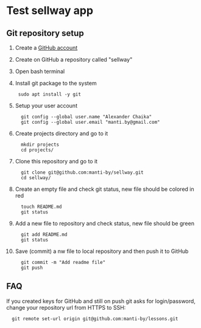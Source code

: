 Test sellway app
====


Git repository setup
----

1. Create a [GitHub account](https://github.com/signup)

2. Create on GitHub a repository called "sellway"

2. Open bash terminal

3. Install git package to the system

        sudo apt install -y git

4. Setup your user account

         git config --global user.name "Alexander Chaika"
         git config --global user.email "manti.by@gmail.com"

5. Create projects directory and go to it

         mkdir projects
         cd projects/

6. Clone this repository and go to it

         git clone git@github.com:manti-by/sellway.git
         cd sellway/

7. Create an empty file and check git status, new file should be colored in red

         touch README.md
         git status

8. Add a new file to repository and check status, new file should be green 

         git add README.md
         git status

9. Save (commit) a nw file to local repository and then push it to GitHub

         git commit -m "Add readme file"
         git push


FAQ
----

If you created keys for GitHub and still on push git asks for login/password,
change your repository url from HTTPS to SSH:

      git remote set-url origin git@github.com:manti-by/lessons.git
